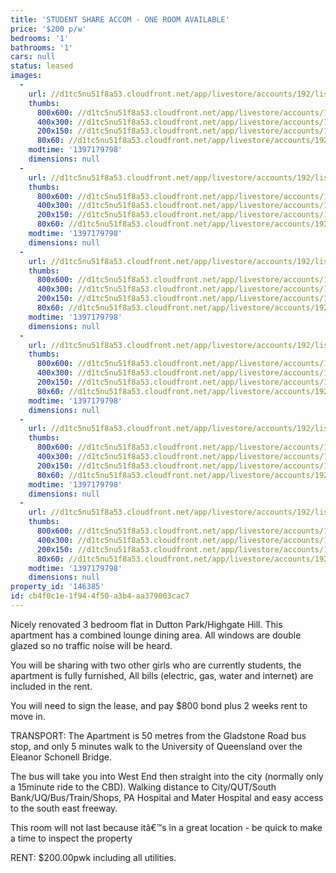 ```yaml
---
title: 'STUDENT SHARE ACCOM - ONE ROOM AVAILABLE'
price: '$200 p/w'
bedrooms: '1'
bathrooms: '1'
cars: null
status: leased
images:
  -
    url: //d1tc5nu51f8a53.cloudfront.net/app/livestore/accounts/192/listings/98395/images/20140213034917-97456_6372643714_20140411053049.jpg
    thumbs:
      800x600: //d1tc5nu51f8a53.cloudfront.net/app/livestore/accounts/192/listings/98395/images/20140213034917-97456_6372643714_20140411053049_800x600.jpg
      400x300: //d1tc5nu51f8a53.cloudfront.net/app/livestore/accounts/192/listings/98395/images/20140213034917-97456_6372643714_20140411053049_400x300.jpg
      200x150: //d1tc5nu51f8a53.cloudfront.net/app/livestore/accounts/192/listings/98395/images/20140213034917-97456_6372643714_20140411053049_200x150.jpg
      80x60: //d1tc5nu51f8a53.cloudfront.net/app/livestore/accounts/192/listings/98395/images/20140213034917-97456_6372643714_20140411053049_80x60.jpg
    modtime: '1397179798'
    dimensions: null
  -
    url: //d1tc5nu51f8a53.cloudfront.net/app/livestore/accounts/192/listings/98395/images/20140213034935-21760_8810120458_20140411053048.jpg
    thumbs:
      800x600: //d1tc5nu51f8a53.cloudfront.net/app/livestore/accounts/192/listings/98395/images/20140213034935-21760_8810120458_20140411053048_800x600.jpg
      400x300: //d1tc5nu51f8a53.cloudfront.net/app/livestore/accounts/192/listings/98395/images/20140213034935-21760_8810120458_20140411053048_400x300.jpg
      200x150: //d1tc5nu51f8a53.cloudfront.net/app/livestore/accounts/192/listings/98395/images/20140213034935-21760_8810120458_20140411053048_200x150.jpg
      80x60: //d1tc5nu51f8a53.cloudfront.net/app/livestore/accounts/192/listings/98395/images/20140213034935-21760_8810120458_20140411053048_80x60.jpg
    modtime: '1397179798'
    dimensions: null
  -
    url: //d1tc5nu51f8a53.cloudfront.net/app/livestore/accounts/192/listings/98395/images/20140213034928-28804_6430147044_20140411053048.jpg
    thumbs:
      800x600: //d1tc5nu51f8a53.cloudfront.net/app/livestore/accounts/192/listings/98395/images/20140213034928-28804_6430147044_20140411053048_800x600.jpg
      400x300: //d1tc5nu51f8a53.cloudfront.net/app/livestore/accounts/192/listings/98395/images/20140213034928-28804_6430147044_20140411053048_400x300.jpg
      200x150: //d1tc5nu51f8a53.cloudfront.net/app/livestore/accounts/192/listings/98395/images/20140213034928-28804_6430147044_20140411053048_200x150.jpg
      80x60: //d1tc5nu51f8a53.cloudfront.net/app/livestore/accounts/192/listings/98395/images/20140213034928-28804_6430147044_20140411053048_80x60.jpg
    modtime: '1397179798'
    dimensions: null
  -
    url: //d1tc5nu51f8a53.cloudfront.net/app/livestore/accounts/192/listings/98395/images/20140213034922-28992_3286375957_20140411053048.jpg
    thumbs:
      800x600: //d1tc5nu51f8a53.cloudfront.net/app/livestore/accounts/192/listings/98395/images/20140213034922-28992_3286375957_20140411053048_800x600.jpg
      400x300: //d1tc5nu51f8a53.cloudfront.net/app/livestore/accounts/192/listings/98395/images/20140213034922-28992_3286375957_20140411053048_400x300.jpg
      200x150: //d1tc5nu51f8a53.cloudfront.net/app/livestore/accounts/192/listings/98395/images/20140213034922-28992_3286375957_20140411053048_200x150.jpg
      80x60: //d1tc5nu51f8a53.cloudfront.net/app/livestore/accounts/192/listings/98395/images/20140213034922-28992_3286375957_20140411053048_80x60.jpg
    modtime: '1397179798'
    dimensions: null
  -
    url: //d1tc5nu51f8a53.cloudfront.net/app/livestore/accounts/192/listings/98395/images/20140213034910-48799_828019920_20140411053051.jpg
    thumbs:
      800x600: //d1tc5nu51f8a53.cloudfront.net/app/livestore/accounts/192/listings/98395/images/20140213034910-48799_828019920_20140411053051_800x600.jpg
      400x300: //d1tc5nu51f8a53.cloudfront.net/app/livestore/accounts/192/listings/98395/images/20140213034910-48799_828019920_20140411053051_400x300.jpg
      200x150: //d1tc5nu51f8a53.cloudfront.net/app/livestore/accounts/192/listings/98395/images/20140213034910-48799_828019920_20140411053051_200x150.jpg
      80x60: //d1tc5nu51f8a53.cloudfront.net/app/livestore/accounts/192/listings/98395/images/20140213034910-48799_828019920_20140411053051_80x60.jpg
    modtime: '1397179798'
    dimensions: null
  -
    url: //d1tc5nu51f8a53.cloudfront.net/app/livestore/accounts/192/listings/98395/images/20140213034942-62885_994064184_20140411053051.jpg
    thumbs:
      800x600: //d1tc5nu51f8a53.cloudfront.net/app/livestore/accounts/192/listings/98395/images/20140213034942-62885_994064184_20140411053051_800x600.jpg
      400x300: //d1tc5nu51f8a53.cloudfront.net/app/livestore/accounts/192/listings/98395/images/20140213034942-62885_994064184_20140411053051_400x300.jpg
      200x150: //d1tc5nu51f8a53.cloudfront.net/app/livestore/accounts/192/listings/98395/images/20140213034942-62885_994064184_20140411053051_200x150.jpg
      80x60: //d1tc5nu51f8a53.cloudfront.net/app/livestore/accounts/192/listings/98395/images/20140213034942-62885_994064184_20140411053051_80x60.jpg
    modtime: '1397179798'
    dimensions: null
property_id: '146385'
id: cb4f0c1e-1f94-4f50-a3b4-aa379003cac7
---
```

Nicely renovated 3 bedroom flat in Dutton Park/Highgate Hill. This apartment has a combined lounge dining area. All windows are double glazed so no traffic noise will be heard.
 
You will be sharing with two other girls who are currently students, the apartment is fully furnished, All bills (electric, gas, water and internet) are included in the rent.
 
You will need to sign the lease, and pay $800 bond plus 2 weeks rent to move in.
 
TRANSPORT:
The Apartment is 50 metres from the Gladstone Road bus stop, and only 5 minutes walk to the University of Queensland over the Eleanor Schonell Bridge.
 
The bus will take you into West End then straight into the city (normally only a 15minute ride to the CBD). Walking distance to City/QUT/South Bank/UQ/Bus/Train/Shops, PA Hospital and Mater Hospital and easy access to the south east freeway.
 
This room will not last because itâ€™s in a great location - be quick to make a time to inspect the property
 
RENT: $200.00pwk including all utilities.